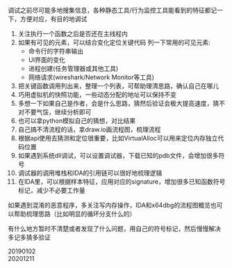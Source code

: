 调试之前尽可能多地搜集信息，各种静态工具/行为监控工具能看到的特征都记一下，方便对应，有目的地调试  

1. 关注执行一个函数之后是否还在主线程内
2. 如果有可见的元素，可以结合变化定位关键代码
    列一下常用的可见元素:
    - 命令行的字符串输出
    - UI界面的变化
    - 进程创建(任务管理器或其他工具)
    - 网络请求(wireshark/Network Monitor等工具)
3. 把关键函数调用列出来，整理一个列表，可帮助理清思路，确认自己在哪儿
4. 巧用虚拟机的快照功能，一些动态分配的地址可以保持不变
5. 多想一下如果自己是作者，会是什么思路，猜然后验证会极大提高速度，猜不对不要气馁，继续分析即可
6. 也可以拿python模拟自己的猜想，对比结果
7. 自己搞不清流程的话，拿draw.io画流程图，梳理流程
8. 根据api使用去猜测和定位很重要，比如VirtualAlloc可以用来定位内存独立代码位置
9. 如果遇到系统dll调试，可以设置调试器，下载已知的pdb文件，会增加很多符号
10. 调试器的调用堆栈和IDA的引用链可以很好地梳理逻辑
11. 在IDA里，可以根据样本特征，应用对应的signature，增加很多已知函数符号标记，减少不必要工作量

如果遇到混淆的恶意程序，多关注写内存操作，IDA和x64dbg的流程图概览也可以帮助梳理思路（比如明显的循环分支什么的）  

有什么地方暂时不清楚或者发现了什么问题，用自己的符号标记，然后慢慢解决  
多记多猜多验证  


20190102  
20201211  